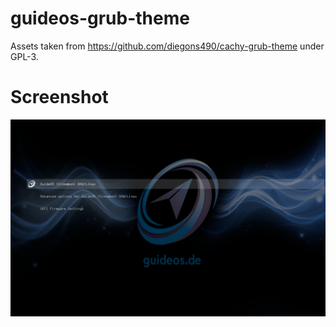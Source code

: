 # guideos-grub-theme

Assets taken from https://github.com/diegons490/cachy-grub-theme under GPL-3.


# Screenshot

![alt text](Screenshot.png)